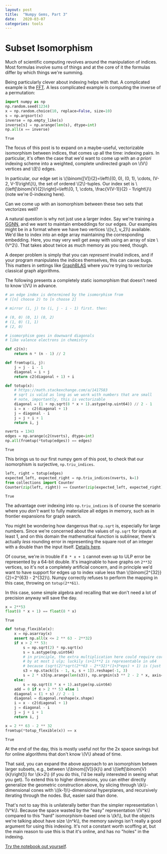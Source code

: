 ```yaml
---
layout: post
title:  "Numpy Gems, Part 3"
date:   2020-03-07
categories: tools 
---
```

# Subset Isomorphism

Much of scientific computing revolves around the manipulation of indices. Most formulas involve sums of things and at the core of it the formulas differ by which things we're summing.

Being particularly clever about indexing helps with that. A complicated example is the [FFT](https://en.wikipedia.org/wiki/Cooley%E2%80%93Tukey_FFT_algorithm). A less complicated example is computing the inverse of a permutation:


```python
import numpy as np
np.random.seed(1234)
x = np.random.choice(10, replace=False, size=10)
s = np.argsort(x)
inverse = np.empty_like(s)
inverse[s] = np.arange(len(s), dtype=int)
np.all(x == inverse)
```




    True



The focus of this post is to expand on a maybe-useful, vectorizable isomorphism between indices, that comes up all the time: indexing pairs. In particular, it's often the case that we'd want to come up with an _a priori_ indexing scheme into a weighted, complete undirected graph on \\(V\\) vertices and \\(E\\) edges.

In particular, our edge set is \\(\binom{[V]}{2}=\left\\{(0, 0), (0, 1), \cdots, (V-2, V-1)\right\\}\\), the set of ordered \\(2\\)-tuples. Our index set is \\(\left[\binom{V}{2}\right]=\left\\{0, 1, \cdots, \frac{V(V-1)}{2} - 1\right\\}\\) (note we're 0-indexing here).

Can we come up with an isomorphism between these two sets that vectorizes well?

A natural question is why not just use a larger index. Say we're training a [GGNN](https://arxiv.org/abs/1511.05493), and we want to maintain embeddings for our edges. Our examples might be in a format where we have two vertices \\((v_1, v_2)\\) available. We'd like to index into an edge array maintaining the corresponding embedding. Here, you may very well get away with using an array of size \\(V^2\\). That takes about twice as much memory as you need, though.

A deeper problem is simply that you can _represent_ invalid indices, and if your program manipulates the indices themselves, this can cause bugs. This matters in settings like [GraphBLAS](http://graphblas.org/) where you're trying to vectorize classical graph algorithms.

The following presents a completely static isomorphism that doesn't need to know \\(V\\) in advance.


```python
# an edge index is determined by the isomorphism from
# ([n] choose 2) to [n choose 2]

# mirror (i, j) to (i, j - i - 1) first. then:

# (0, 0) (0, 1) (0, 2)
# (1, 0) (1, 1)
# (2, 0)

# isomorphism goes in downward diagonals
# like valence electrons in chemistry

def c2(n):
    return n * (n - 1) // 2

def fromtup(i, j):
    j = j - i - 1
    diagonal = i + j
    return c2(diagonal + 1) + i

def totup(x):
    # https://math.stackexchange.com/a/1417583
    # sqrt is valid as long as we work with numbers that are small
    # note, importantly, this is vectorizable
    diagonal = (1 + np.sqrt(8 * x + 1).astype(np.uint64)) // 2 - 1
    i = x - c2(diagonal + 1)
    j = diagonal - i
    j = j + i + 1
    return i, j

nverts = 1343
edges = np.arange(c2(nverts), dtype=int)
np.all(fromtup(*totup(edges)) == edges)
```




    True



This brings us to our first numpy gem of this post, to check that our isomorphism is surjective, `np.triu_indices`.


```python
left, right = totup(edges)
expected_left, expected_right = np.triu_indices(nverts, k=1)
from collections import Counter
Counter(zip(left, right)) == Counter(zip(expected_left, expected_right))
```




    True



The advantage over indexing into `np.triu_indices` is of course the scenario where you _don't_ want to fully materialize all edges in memory, such as in frontier expansions for graph search.

You might be wondering how dangerous that `np.sqrt` is, especially for large numbers. Since we're concerned about the values of `np.sqrt` for inputs at least 1, and on this domain the mathematical function is sublinear, there's actually _less_ rounding error in representing the square root of an integer with a double than the input itself. [Details here](https://stackoverflow.com/a/22547057/1779853).

Of course, we're in trouble if `8 * x + 1` cannot even up to ULP error be represented by a 64-bit double. It's imaginable to have graphs on `2**32` vertices, so it's not a completely artificial concern, and in principle we'd want to have support for edges up to index value less than \\(\binom{2^{32}}{2}=2^{63} - 2^{32}\\). Numpy correctly refuses to perform the mapping in this case, throwing on `totup(2**61)`.

In this case, some simple algebra and recalling that we don't need a lot of precision anyway will save the day.


```python
x = 2**53
float(8 * x + 1) == float(8 * x)
```




    True




```python
def totup_flexible(x):
    x = np.asarray(x)
    assert np.all(x <= 2 ** 63 - 2**32)
    if x > 2 ** 53:
        s = np.sqrt(2) * np.sqrt(x)
        s = s.astype(np.uint64)
        # in principle, the extra multiplication here could require correction
        # by at most 1 ulp; luckily (s+1)**2 is representable in u64
        # because (sqrt(2)*sqrt(2**63 - 2**32)*(1+3*eps) + 1) is (just square it to see)
        s3 = np.stack([s - 1, s, s + 1]).reshape(-1, 3)
        s = 2 * s3[np.arange(len(s3)), np.argmin(s3 ** 2 - 2 * x, axis=-1)]
    else:
        s = np.sqrt(8 * x + 1).astype(np.uint64)
    add = 0 if x > 2 ** 53 else 1
    diagonal = (1 + s) // 2 - 1
    diagonal = diagonal.reshape(x.shape)
    i = x - c2(diagonal + 1)
    j = diagonal - i
    j = j + i + 1
    return i, j

x = 2 ** 63 - 2 ** 32
fromtup(*totup_flexible(x)) == x
```




    True



At the end of the day, this is mostly useful not for the 2x space savings but for online algorithms that don't know \\(V\\) ahead of time.

That said, you can expand the above approach to an isomorphism betwen larger subsets, e.g., between \\(\binom{[V]}{k}\\) and \\(\left[\binom{V}{k}\right]\\) for \\(k>2\\) (if you do this, I'd be really interested in seeing what you get). To extend this to higher dimensions, you can either directly generalize the geometric construction above, by slicing through \\(k\\)-dimensional cones with \\((k-1)\\)-dimensional hyperplanes, and recursively iterating through the nodes. But, easier said than done.

That's not to say this is unilaterally better than the simpler representation \\(V^k\\). Because the space wasted by the "easy" representation \\(V^k\\) compared to this "hard" isomorphism-based one is \\(k!\\), but the objects we're talking about have size \\(n^k\\), the memory savings isn't really a good argument for using this indexing. It's not a constant worth scoffing at, but the main reason to use this is that it's online, and has no "holes" in the indexing.

[Try the notebook out yourself](/assets/2020-03-07-subset-isomorphism/subset-isomorphism.ipynb).
